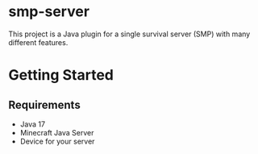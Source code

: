# smp-server
This project is a Java plugin for a single survival server (SMP) with many different features.

# Getting Started 

## Requirements
- Java 17
- Minecraft Java Server 
- Device for your server 
